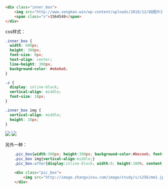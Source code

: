 

```html
<div class="inner_box">
    <img src="http://www.zengkan.win/wp-content/uploads/2016/12/QQ图片20161202174828.jpg" alt="新垣结衣">
    <span class="s">1564548</span>
</div>
```

css样式：

```css
.inner_box {
  width: 600px;
  height: 300px;
  font-size: 0px;
  text-align: center;
  line-height: 300px;
  background-color: #e6e6e6;
}

.s {
  display: inline-block;
  vertical-align: middle;
  font-size: 18px;
}

.inner_box img {
  vertical-align: middle;
  height: 18px;
}
```

![ ](https://github.com/lao42981894zh/w/blob/master/md/img/QQ%E6%88%AA%E5%9B%BE20170704135711.png " ")
![ ](https://github.com/lao42981894zh/w/blob/master/md/img/QQ%E6%88%AA%E5%9B%BE20170704131243.png " ")


另外一种：

```css
    .pic_box{width:300px; height:300px; background-color:#beceeb; font-size:0; *font-size:200px; text-align:center;}
    .pic_box img{vertical-align:middle;}
    .pic_box:after{display:inline-block; width:0; height:100%; content:"center"; vertical-align:middle; overflow:hidden;}
```

```html
    <div class="pic_box">
        <img src="http://image.zhangxinxu.com/image/study/s/s256/mm1.jpg" />
    </div>
```

